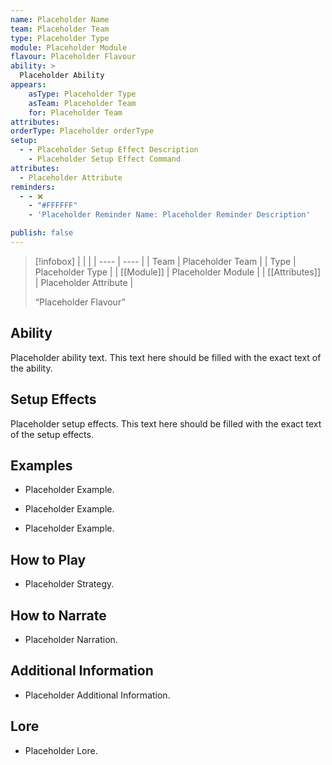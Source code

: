 ```yaml
---
name: Placeholder Name
team: Placeholder Team
type: Placeholder Type
module: Placeholder Module
flavour: Placeholder Flavour
ability: >
  Placeholder Ability
appears:
	asType: Placeholder Type
    asTeam: Placeholder Team
    for: Placeholder Team
attributes:
orderType: Placeholder orderType
setup:
  - - Placeholder Setup Effect Description
    - Placeholder Setup Effect Command
attributes:
  - Placeholder Attribute
reminders:
  - - ❌
    - "#FFFFFF"
    - 'Placeholder Reminder Name: Placeholder Reminder Description'

publish: false
---
```

> [!infobox]
> |  |  |
> | ---- | ---- |
> | Team | Placeholder Team |
> | Type | Placeholder Type |
> | [[Module]] | Placeholder Module |
> | [[Attributes]] | Placeholder Attribute |
> 
>  “Placeholder Flavour”

## Ability
Placeholder ability text. This text here should be filled with the exact text of the ability.

## Setup Effects
Placeholder setup effects. This text here should be filled with the exact text of the setup effects.

## Examples
- Placeholder Example.

- Placeholder Example.

- Placeholder Example.

## How to Play
- Placeholder Strategy.

## How to Narrate
- Placeholder Narration.

## Additional Information
- Placeholder Additional Information.

## Lore
- Placeholder Lore.